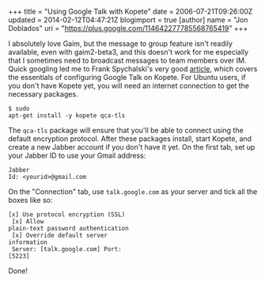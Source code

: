 +++
title = "Using Google Talk with Kopete"
date = 2006-07-21T09:26:00Z
updated = 2014-02-12T04:47:21Z
blogimport = true 
[author]
	name = "Jon Doblados"
	uri = "https://plus.google.com/114642277785568765419"
+++

I absolutely love Gaim, but the message to group feature isn't readily available, even with gaim2-beta3, and this doesn't work for me especially that I sometimes need to broadcast messages to team members over IM. Quick googling led me to Frank Spychalski's very good <a href="http://amazing-development.com/archives/2006/01/20/using-google-talk-with-kopete/">article</a>, which covers the essentials of configuring Google Talk on Kopete. For Ubuntu users, if you don't have Kopete yet, you will need an internet connection to get the necessary packages.<code><br /><br />$ sudo apt-get install -y kopete qca-tls</code><p />The <code>qca-tls</code> package will ensure that you'll be able to connect using the default encryption protocol. After these packages install, start Kopete, and create a new Jabber account if you don't have it yet. On the first tab, set up your Jabber ID to use your Gmail address:<br /><code><br />Jabber Id: &lt;yourid&gt;@gmail.com</code><p />On the "Connection" tab, use <code>talk.google.com</code> as your server and  tick all the boxes like so:<p /><code>[x] Use protocol encryption (SSL)<br /> [x] Allow plain-text password authentication<br /> [x] Override default server information<br />     Server: [talk.google.com]         Port: [5223]</code><p />Done!
